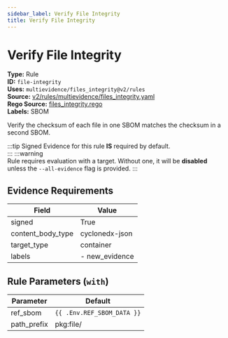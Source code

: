 ```yaml
---
sidebar_label: Verify File Integrity
title: Verify File Integrity
---  
```

# Verify File Integrity  
**Type:** Rule  
**ID:** `file-integrity`  
**Uses:** `multievidence/files_integrity@v2/rules`  
**Source:** [v2/rules/multievidence/files_integrity.yaml](https://github.com/scribe-public/sample-policies/blob/main/v2/rules/multievidence/files_integrity.yaml)  
**Rego Source:** [files_integrity.rego](https://github.com/scribe-public/sample-policies/blob/main/v2/rules/multievidence/files_integrity.rego)  
**Labels:** SBOM  

Verify the checksum of each file in one SBOM matches the checksum in a second SBOM.

:::tip 
Signed Evidence for this rule **IS** required by default.  
::: 
:::warning  
Rule requires evaluation with a target. Without one, it will be **disabled** unless the `--all-evidence` flag is provided.
::: 

## Evidence Requirements  
| Field | Value |
|-------|-------|
| signed | True |
| content_body_type | cyclonedx-json |
| target_type | container |
| labels | - new_evidence |

## Rule Parameters (`with`)  
| Parameter | Default |
|-----------|---------|
| ref_sbom | `{{ .Env.REF_SBOM_DATA }}` |
| path_prefix | pkg:file/ |
